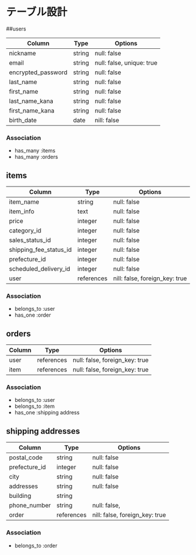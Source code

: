 # テーブル設計

<!-- usersテーブル -->
##users

| Column             | Type   | Options                   |
| ------------------ | ------ | ------------------------- |
| nickname           | string | null: false               |
| email              | string | null: false, unique: true |
| encrypted_password | string | null: false               |
| last_name          | string | null: false               |
| first_name         | string | null: false               |
| last_name_kana     | string | null: false               |
| first_name_kana    | string | null: false               |
| birth_date         | date   | nill: false               |

### Association

- has_many :items
- has_many :orders

<!-- itemsテーブル -->
## items

| Column                 | Type       | Options                        |
| ---------------------- | ---------- | ------------------------------ |
| item_name              | string     | null: false                    |
| item_info              | text       | null: false                    |
| price                  | integer    | null: false                    |
| category_id            | integer    | null: false                    |
| sales_status_id        | integer    | null: false                    |
| shipping_fee_status_id | integer    | null: false                    |
| prefecture_id          | integer    | null: false                    |
| scheduled_delivery_id  | integer    | null: false                    |
| user                   | references | nill: false, foreign_key: true |

### Association

- belongs_to :user
- has_one :order

<!-- ordersテーブル -->
## orders

| Column | Type       | Options                        |
| ------ | ---------- | ------------------------------ |
| user   | references | null: false, foreign_key: true |
| item   | references | null: false, foreign_key: true |

### Association

- belongs_to :user 
- belongs_to :item
- has_one :shipping address


<!-- shipping addressesテーブル -->
## shipping addresses

| Column        | Type       | Options                        |
| ------------- | ---------- | ------------------------------ |
| postal_code   | string     | null: false                    |
| prefecture_id | integer    | null: false                    |
| city          | string     | null: false                    |
| addresses     | string     | null: false                    |
| building      | string     |                                |
| phone_number  | string     | null: false,                   |
| order         | references | nill: false, foreign_key: true |

### Association

- belongs_to :order